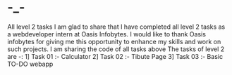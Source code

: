 # -_-
All level 2 tasks
I am glad to share that I have completed all level 2 tasks as a webdeveloper intern at Oasis Infobytes.
I would like to thank Oasis infobytes for giving me this opportunity to enhance my skills and work on such projects.
I am sharing the code of all tasks above
The tasks of level 2 are -:
1] Task 01 :- Calculator
2] Task 02 :- Tibute Page
3] Task 03 :- Basic TO-DO webapp
